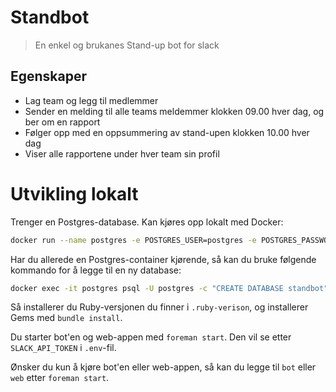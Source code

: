 Standbot
========

> En enkel og brukanes Stand-up bot for slack


## Egenskaper

* Lag team og legg til medlemmer
* Sender en melding til alle teams meldemmer klokken 09.00 hver dag, og ber om en rapport
* Følger opp med en oppsummering av stand-upen klokken 10.00 hver dag
* Viser alle rapportene under hver team sin profil


# Utvikling lokalt

Trenger en Postgres-database. Kan kjøres opp lokalt med Docker:
```bash
docker run --name postgres -e POSTGRES_USER=postgres -e POSTGRES_PASSWORD=postgres -e POSTGRES_DB=standbot -p 5432:5432 -d postgres:latest
```

Har du allerede en Postgres-container kjørende, så kan du bruke følgende kommando for å legge til en ny database:
```bash
docker exec -it postgres psql -U postgres -c "CREATE DATABASE standbot"
```

Så installerer du Ruby-versjonen du finner i `.ruby-verison`, og installerer Gems med `bundle install`.

Du starter bot'en og web-appen med `foreman start`. Den vil se etter `SLACK_API_TOKEN` i `.env`-fil.

Ønsker du kun å kjøre bot'en eller web-appen, så kan du legge til `bot` eller `web` etter `foreman start`.
